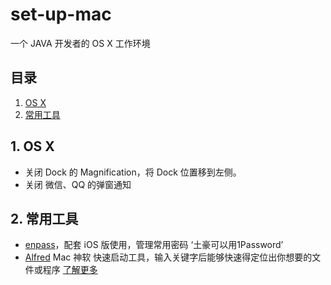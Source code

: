 # set-up-mac
一个 JAVA 开发者的 OS X 工作环境

## 目录
1. [OS X](#1-os-x)
2. [常用工具](#2-常用工具)

## 1. OS X

- 关闭 Dock 的 Magnification，将 Dock 位置移到左侧。
- 关闭 微信、QQ 的弹窗通知

## 2. 常用工具

- [enpass](https://www.enpass.io/)，配套 iOS 版使用，管理常用密码  ‘土豪可以用1Password’
- [Alfred](https://itunes.apple.com/cn/app/alfred/id405843582?mt=12) Mac 神软 快速启动工具，输入关键字后能够快速得定位出你想要的文件或程序 [了解更多](http://www.wellsnake.com/jekyll/update/2014/06/15/001/)
